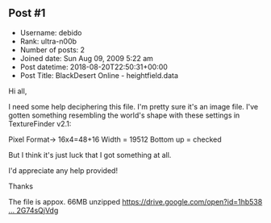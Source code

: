 ## Post #1
- Username: debido
- Rank: ultra-n00b
- Number of posts: 2
- Joined date: Sun Aug 09, 2009 5:22 am
- Post datetime: 2018-08-20T22:50:31+00:00
- Post Title: BlackDesert Online - heightfield.data

Hi all,

I need some help deciphering this file. I'm pretty sure it's an image file. I've gotten something resembling the world's shape with these settings in TextureFinder v2.1:

Pixel Format-> 16x4=48+16
Width = 19512
Bottom up = checked
[](https://ibb.co/jffJLz)

But I think it's just luck that I got something at all.

I'd appreciate any help provided!

Thanks


The file is appox. 66MB unzipped
[https://drive.google.com/open?id=1hb538 ... 2G74sQjVdg](https://drive.google.com/open?id=1hb538Rg0z7-QMDAKoj4sl42G74sQjVdg)
